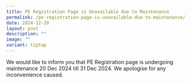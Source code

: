 ```yaml
---
title: PE Registration Page is Unavailable due to Maintenance
permalink: /pe-registration-page-is-unavailable-due-to-maintenance/
date: 2024-12-20
layout: post
description: ""
image: ""
variant: tiptap
---
```

<p>We would like to inform you that PE Registration page is undergoing maintenance
20 Dec 2024 till 31 Dec 2024. We apologise for any inconvenience caused.</p>